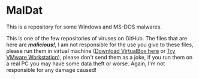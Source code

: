 # MalDat
This is a repository for some Windows and MS-DOS malwares.

This is one of the few repositories of viruses on GitHub.
The files that are here are ***malicious!***, I am not responsible for the use you give to these files, please run them in virtual machine ([Download VirtualBox here](https://virtualbox.org/) or [Try VMware Workstation](https://www.vmware.com/products/workstation-pro.html)), please don't send them as a joke, if you run them on a real PC you may have some data theft or worse. Again, I'm not responsible for any damage caused!

